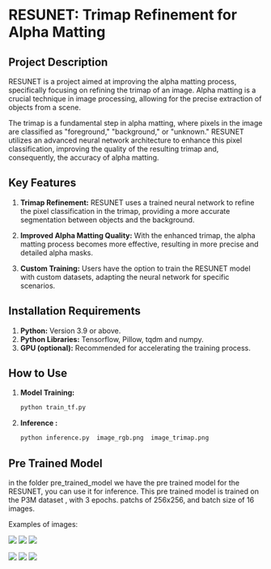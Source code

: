 # RESUNET: Trimap Refinement for Alpha Matting

## Project Description

RESUNET is a project aimed at improving the alpha matting process, specifically focusing on refining the trimap of an image. Alpha matting is a crucial technique in image processing, allowing for the precise extraction of objects from a scene.

The trimap is a fundamental step in alpha matting, where pixels in the image are classified as "foreground," "background," or "unknown." RESUNET utilizes an advanced neural network architecture to enhance this pixel classification, improving the quality of the resulting trimap and, consequently, the accuracy of alpha matting.

## Key Features

1. **Trimap Refinement:** RESUNET uses a trained neural network to refine the pixel classification in the trimap, providing a more accurate segmentation between objects and the background.

2. **Improved Alpha Matting Quality:** With the enhanced trimap, the alpha matting process becomes more effective, resulting in more precise and detailed alpha masks.

3. **Custom Training:** Users have the option to train the RESUNET model with custom datasets, adapting the neural network for specific scenarios.

## Installation Requirements

1. **Python:** Version 3.9 or above.
2. **Python Libraries:**  Tensorflow, Pillow, tqdm and numpy.
3. **GPU (optional):** Recommended for accelerating the training process.

## How to Use

1. **Model Training:**
   ```bash
   python train_tf.py
    ```

2. **Inference :**
    ```bash
    python inference.py  image_rgb.png  image_trimap.png
     ```


## Pre Trained Model
  in the folder pre_trained_model we have the pre trained model for the RESUNET, you can use it for inference.
  This pre trained model is trained on the P3M dataset , with 3 epochs. patchs of 256x256, and batch size of 16 images.


Examples of images:

 ![](examples/00081-958218434_img.jpg)
 ![](examples/00081-958218434_mask_extra.png)
 ![]( examples/00081-958218434_out.jpg )

 ![ ](examples/simg_089.jpg)
 ![ ](examples/smask_089.png)
 ![ ](examples/output_089.jpg)
